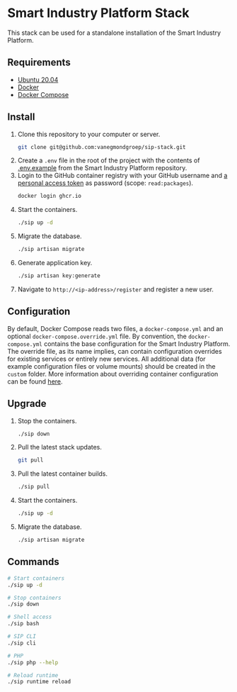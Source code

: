 # Smart Industry Platform Stack

This stack can be used for a standalone installation of the Smart Industry Platform.

## Requirements

* [Ubuntu 20.04](https://ubuntu.com/)
* [Docker](https://docs.docker.com/engine/install/ubuntu/)
* [Docker Compose](https://docs.docker.com/compose/install/)

## Install

1. Clone this repository to your computer or server.
   ```bash
   git clone git@github.com:vanegmondgroep/sip-stack.git 
   ```
1. Create a `.env` file in the root of the project with the contents of [.env.example](https://github.com/vanegmondgroep/smart-industry-platform/blob/main/.env.example) from the Smart Industry Platform repository.
1. Login to the GitHub container registry with your GitHub username and [a personal access token](https://docs.github.com/en/github/authenticating-to-github/keeping-your-account-and-data-secure/creating-a-personal-access-token) as password (scope: `read:packages`). 
   ```bash
   docker login ghcr.io
   ```
1. Start the containers.
   ```bash
   ./sip up -d
   ```
1. Migrate the database.
   ```bash
   ./sip artisan migrate
   ```
1. Generate application key.
   ```bash
   ./sip artisan key:generate
   ```
1. Navigate to `http://<ip-address>/register` and register a new user.

## Configuration

By default, Docker Compose reads two files, a `docker-compose.yml` and an optional `docker-compose.override.yml` file. By convention, the `docker-compose.yml` contains the base configuration for the Smart Industry Platform. The override file, as its name implies, can contain configuration overrides for existing services or entirely new services. All additional data (for example configuration files or volume mounts) should be created in the `custom` folder. More information about overriding container configuration can be found [here](https://docs.docker.com/compose/extends/).

## Upgrade

1. Stop the containers.
   ```bash
   ./sip down
   ```
1. Pull the latest stack updates.
   ```bash
   git pull
   ```
1. Pull the latest container builds.
   ```bash
   ./sip pull 
   ```
1. Start the containers.
   ```bash
   ./sip up -d
   ```
1. Migrate the database.
   ```bash
   ./sip artisan migrate
   ```

## Commands

```bash
# Start containers
./sip up -d

# Stop containers
./sip down

# Shell access
./sip bash

# SIP CLI
./sip cli

# PHP
./sip php --help

# Reload runtime
./sip runtime reload
```
